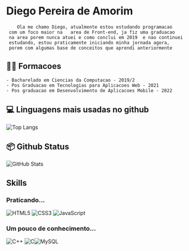 
# Diego Pereira de Amorim

        Ola me chamo Diego, atualmente estou estudando programacao 
     com um foco maior na   area de Front-end, ja fiz uma graduacao
     na area porem nunca atuei e como conclui em 2019  e nao continuei
     estudando, estou praticamente iniciando minha jornada agora,
     porem com algumas base de conceitos que aprendi anteriormente


## 👨‍🎓 Formacoes

    - Bacharelado em Ciencias da Computacao - 2019/2
    - Pos Graduacao em Tecnologias para Aplicacoes Web - 2021
    - Pos graduacao em Desenvolvimento de Aplicacoes Mobile - 2022

## 💻 Linguagens mais usadas no github

![Top Langs](https://github-readme-stats-git-masterrstaa-rickstaa.vercel.app/api/top-langs/?username=SEUUSERNAME&bg_color=000&border_color=30A3DC&title_color=E94D5F&text_color=FFF)

## 📦 Github Status

![GitHub Stats](https://github-readme-stats.vercel.app/api?username=Diego-Amorim&theme=transparent&bg_color=000&border_color=30A3DC&show_icons=true&icon_color=30A3DC&title_color=E94D5F&text_color=FFF)


## Skills

### Praticando...

![HTML5](https://img.shields.io/badge/HTML5-000?style=for-the-badge&logo=html5)
![CSS3](https://img.shields.io/badge/CSS3-000?style=for-the-badge&logo=css3&logoColor=264CE4)
![JavaScript](https://img.shields.io/badge/JavaScript-000?style=for-the-badge&logo=javascript)

### Um pouco de conhecimento...

![C++](https://img.shields.io/badge/C%2B%2B-000?style=for-the-badge&logo=c%2B%2B&logoColor=00599C)
![C](https://img.shields.io/badge/C-000?style=for-the-badge&logo=c)![MySQL](https://img.shields.io/badge/MySQL-000?style=for-the-badge&logo=mysql&logoColor=005C84)
